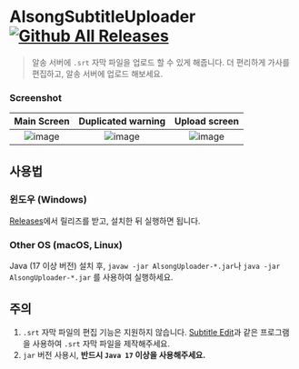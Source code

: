 # AlsongSubtitleUploader [![Github All Releases](https://img.shields.io/github/downloads/JellyBrick/AlsongSubtitleUploader/total.svg)]()

> 알송 서버에 `.srt` 자막 파일을 업로드 할 수 있게 해줍니다.
> 더 편리하게 가사를 편집하고, 알송 서버에 업로드 해보세요.

### Screenshot

|                                                     Main Screen                                                     |                                                  Duplicated warning                                                 |                                                    Upload screen                                                    |
| :-----------------------------------------------------------------------------------------------------------------: | :-----------------------------------------------------------------------------------------------------------------: | :-----------------------------------------------------------------------------------------------------------------: |
| ![image](https://github.com/JellyBrick/AlsongSubtitleUploader/assets/16558115/46c3fa93-ce63-4cd6-a67c-08d429e7beee) | ![image](https://github.com/JellyBrick/AlsongSubtitleUploader/assets/16558115/f9da53b3-fdf7-42cd-913f-ad5bd5179c1b) | ![image](https://github.com/JellyBrick/AlsongSubtitleUploader/assets/16558115/3cb7dafe-8381-4909-9d7d-2c2b2f5c1d05) |

## 사용법

### 윈도우 (Windows)

[Releases](https://github.com/JellyBrick/AlsongSubtitleUploader/releases)에서 릴리즈를 받고, 설치한 뒤 실행하면 됩니다.

### Other OS (macOS, Linux)

Java (17 이상 버전) 설치 후, `javaw -jar AlsongUploader-*.jar`나 `java -jar AlsongUploader-*.jar` 를 사용하여 실행하세요.

## 주의

1. `.srt` 자막 파일의 편집 기능은 지원하지 않습니다. [Subtitle Edit](https://github.com/SubtitleEdit/subtitleedit/releases)과 같은 프로그램을 사용하여 `.srt` 자막 파일을 제작해주세요.
2. `jar` 버전 사용시, **반드시 `Java 17` 이상을 사용해주세요.**
